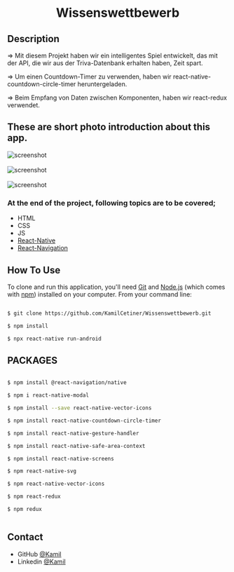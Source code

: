 
<h1 align="center">Wissenswettbewerb</h1>


## Description

=> Mit diesem Projekt haben wir ein intelligentes Spiel entwickelt, 
das mit der API, die wir aus der Triva-Datenbank erhalten haben, Zeit spart.

=> Um einen Countdown-Timer zu verwenden, haben wir react-native-countdown-circle-timer
heruntergeladen.

=> Beim Empfang von Daten zwischen Komponenten, haben wir react-redux verwendet.





## These are short photo introduction about this app.

![screenshot](overview/image1.jpeg)
<br>
<br>
![screenshot](overview/image2.jpeg)
<br>
<br>
![screenshot](overview/image3.jpeg)


### At the end of the project, following topics are to be covered;

- HTML
- CSS
- JS
- [React-Native](https://reactnative.dev/)
- [React-Navigation](https://reactnavigation.org/)


## How To Use

To clone and run this application, you'll need [Git](https://git-scm.com) and [Node.js](https://nodejs.org/en/download/) (which comes with [npm](http://npmjs.com)) installed on your computer. From your command line:

```bash

$ git clone https://github.com/KamilCetiner/Wissenswettbewerb.git

$ npm install

$ npx react-native run-android

```
## PACKAGES

```bash

$ npm install @react-navigation/native

$ npm i react-native-modal

$ npm install --save react-native-vector-icons

$ npm install react-native-countdown-circle-timer

$ npm install react-native-gesture-handler

$ npm install react-native-safe-area-context

$ npm install react-native-screens

$ npm react-native-svg

$ npm react-native-vector-icons

$ npm react-redux

$ npm redux



```

## Contact

- GitHub [@Kamil](https://github.com/KamilCetiner)
- Linkedin [@Kamil](https://www.linkedin.com/in/kamil-%C3%A7etiner-b09a601ab/)